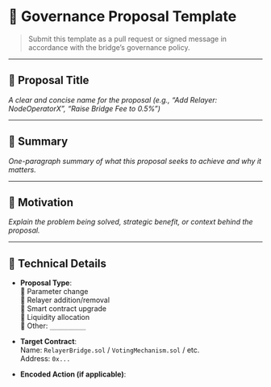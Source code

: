 # 📝 Governance Proposal Template

> Submit this template as a pull request or signed message in accordance with the bridge’s governance policy.

---

## 📌 Proposal Title

_A clear and concise name for the proposal (e.g., “Add Relayer: NodeOperatorX”, “Raise Bridge Fee to 0.5%”)_

---

## 🧾 Summary

_One-paragraph summary of what this proposal seeks to achieve and why it matters._

---

## 📜 Motivation

_Explain the problem being solved, strategic benefit, or context behind the proposal._

---

## 🔧 Technical Details

- **Proposal Type**:  
  🔘 Parameter change  
  🔘 Relayer addition/removal  
  🔘 Smart contract upgrade  
  🔘 Liquidity allocation  
  🔘 Other: `__________`

- **Target Contract**:  
  Name: `RelayerBridge.sol` / `VotingMechanism.sol` / etc.  
  Address: `0x...`

- **Encoded Action (if applicable)**:
